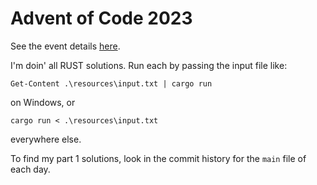 # Advent of Code 2023
See the event details [here](https://adventofcode.com/2023).

I'm doin' all RUST solutions. Run each by passing the input file like:
```
Get-Content .\resources\input.txt | cargo run
```
on Windows, or
```
cargo run < .\resources\input.txt
```
everywhere else.

To find my part 1 solutions, look in the commit history for the `main` file of each day.
